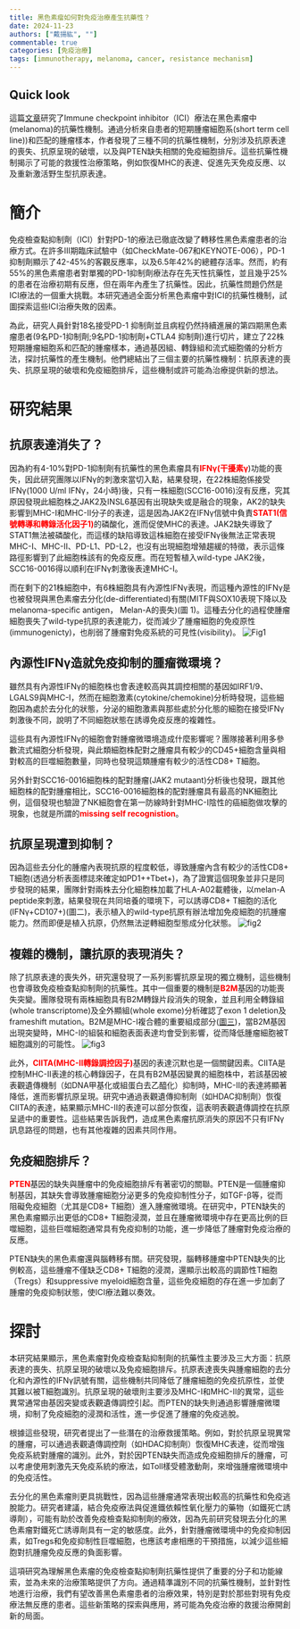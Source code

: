 ```yaml
---
title: 黑色素瘤如何對免疫治療產生抗藥性？
date: 2024-11-23
authors: ["戴揚紘", ""]
commentable: true
categories: [免疫治療]
tags: [immunotherapy, melanoma, cancer, resistance mechanism]
---
```

<!--more-->
## Quick look 
這篇[文章](https://www.nature.com/articles/s41467-023-36979-y)研究了Immune checkpoint inhibitor（ICI）療法在黑色素瘤中(melanoma)的抗藥性機制。通過分析來自患者的短期腫瘤細胞系(short term cell line))和匹配的腫瘤樣本，作者發現了三種不同的抗藥性機制，分別涉及抗原表達的喪失、抗原呈現的破壞，以及與PTEN缺失相關的免疫細胞排斥。這些抗藥性機制揭示了可能的救援性治療策略，例如恢復MHC的表達、促進先天免疫反應、以及重新激活野生型抗原表達。
# 簡介
免疫檢查點抑制劑（ICI）針對PD-1的療法已徹底改變了轉移性黑色素瘤患者的治療方式。在許多III期臨床試驗中（如CheckMate-067和KEYNOTE-006），PD-1抑制劑顯示了42-45%的客觀反應率，以及6.5年42%的總體存活率。然而，約有55%的黑色素瘤患者對單獨的PD-1抑制劑療法存在先天性抗藥性，並且幾乎25%的患者在治療初期有反應，但在兩年內產生了抗藥性。因此，抗藥性問題仍然是ICI療法的一個重大挑戰。本研究通過全面分析黑色素瘤中對ICI的抗藥性機制，試圖探索這些ICI治療失敗的因素。

為此，研究人員針對18名接受PD-1 抑制劑並且病程仍然持續進展的第四期黑色素瘤患者(9名PD-1抑制劑;9名PD-1抑制劑+CTLA4 抑制劑)進行切片，建立了22株短期腫瘤細胞系和匹配的腫瘤樣本，通過基因組、轉錄組和流式細胞儀的分析方法，探討抗藥性的產生機制。他們總結出了三個主要的抗藥性機制：抗原表達的喪失、抗原呈現的破壞和免疫細胞排斥，這些機制或許可能為治療提供新的想法。

# 研究結果
## 抗原表達消失了？
因為約有4-10%對PD-1抑制劑有抗藥性的黑色素瘤具有<span style="color: red; font-weight: bold">IFNγ(干擾素γ</span>)功能的喪失，因此研究團隊以IFNγ的刺激來當切入點，結果發現，在22株細胞係接受IFNγ(1000 U/ml IFNγ，24小時)後，只有一株細胞(SCC16-0016)沒有反應，究其原因發現此細胞株之JAK2及INSL6基因有出現缺失或是融合的現象，AK2的缺失影響到MHC-I和MHC-II分子的表達，這是因為JAK2在IFNγ信號中負責<span style="color: red; font-weight: bold">STAT1(信號轉導和轉錄活化因子1)</span>的磷酸化，進而促使MHC的表達。JAK2缺失導致了STAT1無法被磷酸化，而這樣的缺陷導致這株細胞在接受IFNγ後無法正常表現MHC-I、MHC-II、PD-L1、PD-L2，也沒有出現細胞增殖趨緩的特徵，表示這條路徑影響到了此細胞株該有的免疫反應。而在短暫植入wild-type JAK2後，SCC16-0016得以順利在IFNγ刺激後表達MHC-I。

而在剩下的21株細胞中，有6株細胞具有內源性IFNγ表現，而這種內源性的IFNγ是也被發現與黑色素瘤去分化(de-differentiated)有關(MITF與SOX10表現下降以及melanoma-specific antigen， Melan-A的喪失)(圖 1)。這種去分化的過程使腫瘤細胞喪失了wild-type抗原的表達能力，從而減少了腫瘤細胞的免疫原性(immunogenicty)，也削弱了腫瘤對免疫系統的可見性(visibility)。
![Fig1](fig1.png '圖一')

## 內源性IFNγ造就免疫抑制的腫瘤微環境？
雖然具有內源性IFNγ的細胞株也會表達較高與其調控相關的基因如IRF1/9、LGALS9與MHC-I，然而在細胞激素(cytokine/chemokine)分析時發現，這些細胞因為處於去分化的狀態，分泌的細胞激素與那些處於分化態的細胞在接受IFNγ刺激後不同，說明了不同細胞狀態在誘導免疫反應的複雜性。

這些具有內源性IFNγ的細胞會對腫瘤微環境造成什麼影響呢？團隊接著利用多參數流式細胞分析發現，與此類細胞株配對之腫瘤具有較少的CD45+細胞含量與相對較高的巨噬細胞數量，同時也發現這類腫瘤有較少的活性CD8+ T細胞。

另外針對SCC16-0016細胞株的配對腫瘤(JAK2 mutaant)分析後也發現，跟其他細胞株的配對腫瘤相比，SCC16-0016細胞株的配對腫瘤具有最高的NK細胞比例，這個發現也驗證了NK細胞會在第一防線時針對MHC-I陰性的癌細胞做攻擊的現象，也就是所謂的<span style="color: red; font-weight: bold">missing self recognistion</span>。


## 抗原呈現遭到抑制？
因為這些去分化的腫瘤內表現抗原的程度較低，導致腫瘤內含有較少的活性CD8+ T細胞(透過分析表面標誌來確定如PD1++Tbet+)，為了證實這個現象並非只是同步發現的結果，團隊針對兩株去分化細胞株加載了HLA-A02載體後，以melan-A peptide來刺激，結果發現在共同培養的環境下，可以誘導CD8+ T細胞的活化(IFNγ+CD107+)(圖二)，表示植入的wild-type抗原有辦法增加免疫細胞的抗腫瘤能力。然而即便是植入抗原，仍然無法逆轉細胞型態成分化狀態。
![fig2](fig2.png '圖二')

## 複雜的機制，讓抗原的表現消失？
除了抗原表達的喪失外，研究還發現了一系列影響抗原呈現的獨立機制，這些機制也會導致免疫檢查點抑制劑的抗藥性。其中一個重要的機制是<span style="color: red; font-weight: bold">B2M</span>基因的功能喪失突變。團隊發現有兩株細胞具有B2M轉錄片段消失的現象，並且利用全轉錄組(whole transcriptome)及全外顯組(whole exome)分析確認了exon 1 deletion及frameshift mutation。B2M是MHC-I複合體的重要組成部分([圖三](https://www.sciencedirect.com/science/article/pii/S0304383521002937))，當B2M基因出現突變時，MHC-I的組裝和細胞表面表達均會受到影響，從而降低腫瘤細胞被T細胞識別的可能性。
![fig3](fig3.jpeg '圖三')

此外，<span style="color: red; font-weight: bold">CIITA(MHC-II轉錄調控因子)</span>基因的表達沉默也是一個關鍵因素。CIITA是控制MHC-II表達的核心轉錄因子，在具有B2M基因變異的細胞株中，若該基因被表觀遺傳機制（如DNA甲基化或組蛋白去乙醯化）抑制時，MHC-II的表達將顯著降低，進而影響抗原呈現。研究中通過表觀遺傳抑制劑（如HDAC抑制劑）恢復CIITA的表達，結果顯示MHC-II的表達可以部分恢復，這表明表觀遺傳調控在抗原呈遞中的重要性。這些結果告訴我們，造成黑色素瘤抗原消失的原因不只有IFNγ訊息路徑的問題，也有其他複雜的因素共同作用。


## 免疫細胞排斥？
<span style="color: red; font-weight: bold">PTEN</span>基因的缺失與腫瘤中的免疫細胞排斥有著密切的關聯。PTEN是一個腫瘤抑制基因，其缺失會導致腫瘤細胞分泌更多的免疫抑制性分子，如TGF-β等，從而阻礙免疫細胞（尤其是CD8+ T細胞）進入腫瘤微環境。在研究中，PTEN缺失的黑色素瘤顯示出更低的CD8+ T細胞浸潤，並且在腫瘤微環境中存在更高比例的巨噬細胞，這些巨噬細胞通常具有免疫抑制的功能，進一步降低了腫瘤對免疫治療的反應。

PTEN缺失的黑色素瘤還與腦轉移有關。研究發現，腦轉移腫瘤中PTEN缺失的比例較高，這些腫瘤不僅缺乏CD8+ T細胞的浸潤，還顯示出較高的調節性T細胞（Tregs）和suppressive myeloid細胞含量，這些免疫細胞的存在進一步加劇了腫瘤的免疫抑制狀態，使ICI療法難以奏效。

# 探討
本研究結果顯示，黑色素瘤對免疫檢查點抑制劑的抗藥性主要涉及三大方面：抗原表達的喪失、抗原呈現的破壞以及免疫細胞排斥。抗原表達喪失與腫瘤細胞的去分化和內源性的IFNγ訊號有關，這些機制共同降低了腫瘤細胞的免疫抗原性，並使其難以被T細胞識別。抗原呈現的破壞則主要涉及MHC-I和MHC-II的異常，這些異常通常由基因突變或表觀遺傳調控引起。而PTEN的缺失則通過影響腫瘤微環境，抑制了免疫細胞的浸潤和活性，進一步促進了腫瘤的免疫逃脫。

根據這些發現，研究者提出了一些潛在的治療救援策略。例如，對於抗原呈現異常的腫瘤，可以通過表觀遺傳調控劑（如HDAC抑制劑）恢復MHC表達，從而增強免疫系統對腫瘤的識別。此外，對於因PTEN缺失而造成免疫細胞排斥的腫瘤，可以考慮使用刺激先天免疫系統的療法，如Toll樣受體激動劑，來增強腫瘤微環境中的免疫活性。

去分化的黑色素瘤則更具挑戰性，因為這些腫瘤通常表現出較高的抗藥性和免疫逃脫能力。研究者建議，結合免疫療法與促進鐵依賴性氧化壓力的藥物（如鐵死亡誘導劑），可能有助於改善免疫檢查點抑制劑的療效，因為先前研究發現去分化的黑色素瘤對鐵死亡誘導劑具有一定的敏感度。此外，針對腫瘤微環境中的免疫抑制因素，如Tregs和免疫抑制性巨噬細胞，也應該考慮相應的干預措施，以減少這些細胞對抗腫瘤免疫反應的負面影響。

這項研究為理解黑色素瘤的免疫檢查點抑制劑抗藥性提供了重要的分子和功能線索，並為未來的治療策略提供了方向。通過精準識別不同的抗藥性機制，並針對性地進行治療，我們有望改善黑色素瘤患者的治療效果，特別是對於那些對現有免疫療法無反應的患者。這些新策略的探索與應用，將可能為免疫治療的救援治療開創新的局面。




